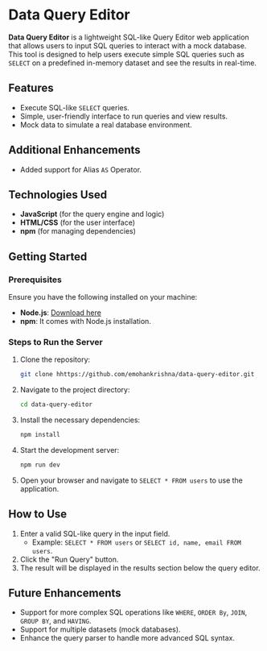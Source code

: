 # Data Query Editor

**Data Query Editor** is a lightweight SQL-like Query Editor web application that allows users to input SQL queries to interact with a mock database. This tool is designed to help users execute simple SQL queries such as `SELECT` on a predefined in-memory dataset and see the results in real-time.

## Features

- Execute SQL-like `SELECT` queries.
- Simple, user-friendly interface to run queries and view results.
- Mock data to simulate a real database environment.

## Additional Enhancements
- Added support for Alias `AS` Operator.

## Technologies Used

- **JavaScript** (for the query engine and logic)
- **HTML/CSS** (for the user interface)
- **npm** (for managing dependencies)

## Getting Started

### Prerequisites

Ensure you have the following installed on your machine:
- **Node.js**: [Download here](https://nodejs.org/)
- **npm**: It comes with Node.js installation.

### Steps to Run the Server

1. Clone the repository:

    ```bash
    git clone hhttps://github.com/emohankrishna/data-query-editor.git
    ```

2. Navigate to the project directory:

    ```bash
    cd data-query-editor
    ```

3. Install the necessary dependencies:

    ```bash
    npm install
    ```

4. Start the development server:

    ```bash
    npm run dev
    ```

5. Open your browser and navigate to `SELECT * FROM users` to use the application.

## How to Use

1. Enter a valid SQL-like query in the input field. 
   - Example: `SELECT * FROM users` or `SELECT id, name, email FROM users`.
2. Click the "Run Query" button.
3. The result will be displayed in the results section below the query editor.

## Future Enhancements

- Support for more complex SQL operations like `WHERE`, `ORDER By`, `JOIN`, `GROUP BY`, and `HAVING`.
- Support for multiple datasets (mock databases).
- Enhance the query parser to handle more advanced SQL syntax.
